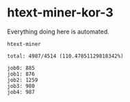 # htext-miner-kor-3

Everything doing here is automated.

```
htext-miner

total: 4987/4514 (110.47851129818342%)

job0: 885
job1: 876
job2: 1259
job3: 980
job4: 987
```